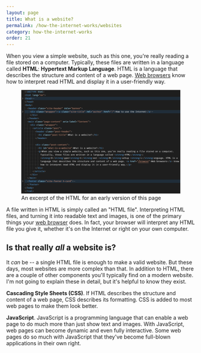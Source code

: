 ```yaml
---
layout: page
title: What is a website?
permalink: /how-the-internet-works/websites
category: how-the-internet-works
order: 21
---
```


When you view a simple website, such as this one, you're really reading a file stored on a computer. Typically, these files are written in a language called **HTML**: **Hypertext Markup Language**. HTML is a language that describes the structure and content of a web page. [Web browsers](/browser) know how to interpret read HTML and display it in a user-friendly way.

<figure class="image">
  <img src="/images/website-html.png" alt="An example of HTML">
  <figcaption>An excerpt of the HTML for an early version of this page</figcaption>
</figure>

A file written in HTML is simply called an "HTML file". Interpreting HTML files, and turning it into readable text and images, is one of the primary things your [web browser](/browser) does. In fact, your browser will interpret any HTML file you give it, whether it's on the Internet or right on your own computer.

## Is that really _all_ a website is?

It *can* be -- a single HTML file is enough to make a valid website. But these days, most websites are more complex than that. In addition to HTML, there are a couple of other components you'll typically find on a modern website. I'm not going to explain these in detail, but it's helpful to know they exist.

**Cascading Style Sheets (CSS)**. If HTML describes the structure and content of a web page, CSS describes its formatting. CSS is added to most web pages to make them look better.

**JavaScript**. JavaScript is a programming language that can enable a web page to do much more than just show text and images. With JavaScript, web pages can become dynamic and even fully interactive. Some web pages do so much with JavaScript that they've become full-blown applications in their own right.
